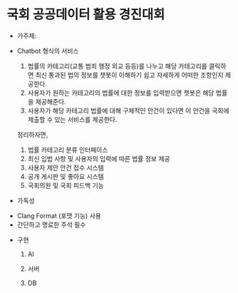 # 국회 공공데이터 활용 경진대회

* 가주제:

* Chatbot 형식의 서비스
  1. 법률의 카테고리(교통 범죄 행정 외교 등등)를 나누고 해당 카테고리를 클릭하면 최신 통과된 법의 정보를 챗봇이 이해하기 쉽고 자세하게 어떠한 조항인지 제공한다.
  2. 사용자가 원하는 카테고리의 법률에 대한 정보를 입력받으면 챗봇은 해당 법률을 제공해준다.
  3. 사용자가 해당 카테고리 법률에 대해 구체적인 안건이 있다면 이 안건을 국회에 제출할 수 있는 서비스를 제공한다.
  
  정리하자면,
  
  1. 법률 카테고리 분류 인터페이스
  2. 최신 입법 사항 및 사용자의 입력에 따른 법률 정보 제공
  3. 사용자 제안 안건 접수 시스템
  4. 공개 게시판 및 좋아요 시스템
  5. 국회의원 및 국회 피드백 기능
  

* 가독성
- Clang Format (포맷 기능) 사용
- 간단하고 명료한 주석 필수

* 구현

  1. AI 
 
  2. 서버
 
  3. DB
   
